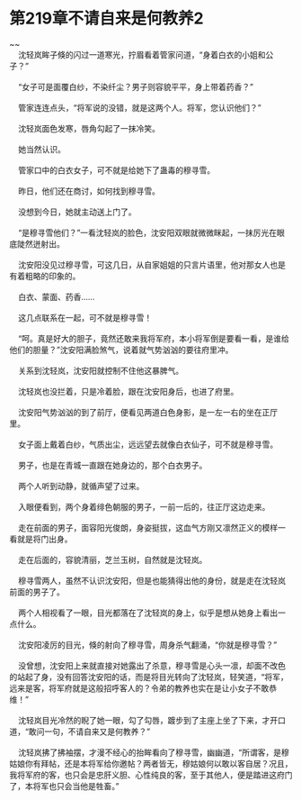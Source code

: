 # 第219章不请自来是何教养2
~~<br>&nbsp;&nbsp;&nbsp;&nbsp;沈轻岚眸子倏的闪过一道寒光，拧眉看着管家问道，“身着白衣的小姐和公子？”<br><br>&nbsp;&nbsp;&nbsp;&nbsp;“女子可是面覆白纱，不染纤尘？男子则容貌平平，身上带着药香？”<br><br>&nbsp;&nbsp;&nbsp;&nbsp;管家连连点头，“将军说的没错，就是这两个人。将军，您认识他们？”<br><br>&nbsp;&nbsp;&nbsp;&nbsp;沈轻岚面色发寒，唇角勾起了一抹冷笑。<br><br>&nbsp;&nbsp;&nbsp;&nbsp;她当然认识。<br><br>&nbsp;&nbsp;&nbsp;&nbsp;管家口中的白衣女子，可不就是给她下了蛊毒的穆寻雪。<br><br>&nbsp;&nbsp;&nbsp;&nbsp;昨日，他们还在商讨，如何找到穆寻雪。<br><br>&nbsp;&nbsp;&nbsp;&nbsp;没想到今日，她就主动送上门了。<br><br>&nbsp;&nbsp;&nbsp;&nbsp;“是穆寻雪他们？”一看沈轻岚的脸色，沈安阳双眼就微微眯起，一抹厉光在眼底陡然迸射出。<br><br>&nbsp;&nbsp;&nbsp;&nbsp;沈安阳没见过穆寻雪，可这几日，从自家姐姐的只言片语里，他对那女人也是有着粗略的印象的。<br><br>&nbsp;&nbsp;&nbsp;&nbsp;白衣、蒙面、药香……<br><br>&nbsp;&nbsp;&nbsp;&nbsp;这几点联系在一起，可不就是穆寻雪！<br><br>&nbsp;&nbsp;&nbsp;&nbsp;“呵。真是好大的胆子，竟然还敢来我将军府，本小将军倒是要看一看，是谁给他们的胆量？”沈安阳满脸煞气，说着就气势汹汹的要往府里冲。<br><br>&nbsp;&nbsp;&nbsp;&nbsp;关系到沈轻岚，沈安阳就控制不住他这暴脾气。<br><br>&nbsp;&nbsp;&nbsp;&nbsp;沈轻岚也没拦着，只是冷着脸，跟在沈安阳身后，也进了府里。<br><br>&nbsp;&nbsp;&nbsp;&nbsp;沈安阳气势汹汹的到了前厅，便看见两道白色身影，是一左一右的坐在正厅里。<br><br>&nbsp;&nbsp;&nbsp;&nbsp;女子面上戴着白纱，气质出尘，远远望去就像白衣仙子，可不就是穆寻雪。<br><br>&nbsp;&nbsp;&nbsp;&nbsp;男子，也是在青城一直跟在她身边的，那个白衣男子。<br><br>&nbsp;&nbsp;&nbsp;&nbsp;两个人听到动静，就循声望了过来。<br><br>&nbsp;&nbsp;&nbsp;&nbsp;入眼便看到，两个身着绯色朝服的男子，一前一后的，往正厅这边走来。<br><br>&nbsp;&nbsp;&nbsp;&nbsp;走在前面的男子，面容阳光俊朗，身姿挺拔，这血气方刚又凛然正义的模样一看就是将门出身。<br><br>&nbsp;&nbsp;&nbsp;&nbsp;走在后面的，容貌清丽，芝兰玉树，自然就是沈轻岚。<br><br>&nbsp;&nbsp;&nbsp;&nbsp;穆寻雪两人，虽然不认识沈安阳，但是也能猜得出他的身份，就是走在沈轻岚前面的男子了。<br><br>&nbsp;&nbsp;&nbsp;&nbsp;两个人相视看了一眼，目光都落在了沈轻岚的身上，似乎是想从她身上看出一点什么。<br><br>&nbsp;&nbsp;&nbsp;&nbsp;沈安阳凌厉的目光，倏的射向了穆寻雪，周身杀气翻涌，“你就是穆寻雪？”<br><br>&nbsp;&nbsp;&nbsp;&nbsp;没曾想，沈安阳上来就直接对她露出了杀意，穆寻雪是心头一凛，却面不改色的站起了身，没有回答沈安阳的话，而是将目光转向了沈轻岚，轻笑道，“将军，远来是客，将军府就是这般招呼客人的？令弟的教养也实在是让小女子不敢恭维！”<br><br>&nbsp;&nbsp;&nbsp;&nbsp;沈轻岚目光冷然的睨了她一眼，勾了勾唇，踱步到了主座上坐了下来，才开口道，“敢问一句，不请自来又是何教养？”<br><br>&nbsp;&nbsp;&nbsp;&nbsp;沈轻岚拂了拂袖摆，才漫不经心的抬眸看向了穆寻雪，幽幽道，“所谓客，是穆姑娘你有拜帖，还是本将军给你邀帖？两者皆无，穆姑娘何以敢以客自居？况且，我将军府的客，也只会是忠肝义胆、心性纯良的客，至于其他人，便是踏进这府门了，本将军也只会当他是牲畜。”<br><br>
                    

<script>_fwqdsqadxfw()</script>
<div><script>_dfwf1dw();</script></div>
<div><script>_dfwf1agdw();</script></div>
                